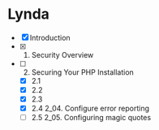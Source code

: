 
# Lynda

- [x] Introduction
- [x] 1. Security Overview
- [ ] 2. Securing Your PHP Installation
   - [x] 2.1 
   - [x] 2.2
   - [x] 2.3 
   - [x] 2.4 2_04. Configure error reporting
   - [ ] 2.5 2_05. Configuring magic quotes